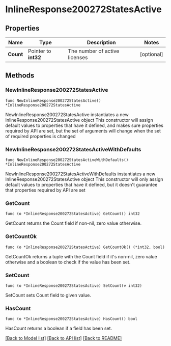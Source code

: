 # InlineResponse200272StatesActive

## Properties

Name | Type | Description | Notes
------------ | ------------- | ------------- | -------------
**Count** | Pointer to **int32** | The number of active licenses | [optional] 

## Methods

### NewInlineResponse200272StatesActive

`func NewInlineResponse200272StatesActive() *InlineResponse200272StatesActive`

NewInlineResponse200272StatesActive instantiates a new InlineResponse200272StatesActive object
This constructor will assign default values to properties that have it defined,
and makes sure properties required by API are set, but the set of arguments
will change when the set of required properties is changed

### NewInlineResponse200272StatesActiveWithDefaults

`func NewInlineResponse200272StatesActiveWithDefaults() *InlineResponse200272StatesActive`

NewInlineResponse200272StatesActiveWithDefaults instantiates a new InlineResponse200272StatesActive object
This constructor will only assign default values to properties that have it defined,
but it doesn't guarantee that properties required by API are set

### GetCount

`func (o *InlineResponse200272StatesActive) GetCount() int32`

GetCount returns the Count field if non-nil, zero value otherwise.

### GetCountOk

`func (o *InlineResponse200272StatesActive) GetCountOk() (*int32, bool)`

GetCountOk returns a tuple with the Count field if it's non-nil, zero value otherwise
and a boolean to check if the value has been set.

### SetCount

`func (o *InlineResponse200272StatesActive) SetCount(v int32)`

SetCount sets Count field to given value.

### HasCount

`func (o *InlineResponse200272StatesActive) HasCount() bool`

HasCount returns a boolean if a field has been set.


[[Back to Model list]](../README.md#documentation-for-models) [[Back to API list]](../README.md#documentation-for-api-endpoints) [[Back to README]](../README.md)


